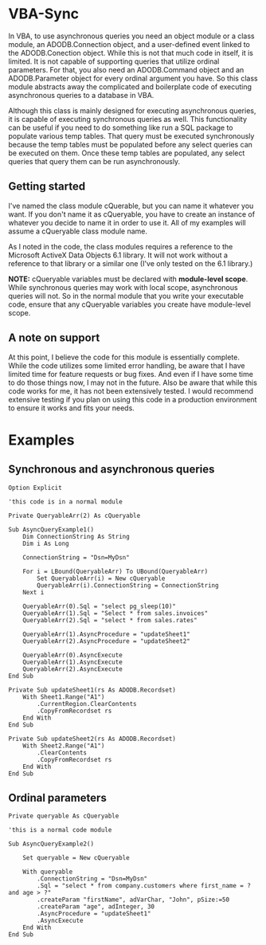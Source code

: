# VBA-Sync

In VBA, to use asynchronous queries you need an object module or a class module, an ADODB.Connection object, and a user-defined event linked to the ADODB.Conection object. While this is not that much code in itself, it is limited. It is not capable of supporting queries that utilize ordinal parameters. For that, you also need an ADODB.Command object and an ADODB.Parameter object for every ordinal argument you have. So this class module abstracts away the complicated and boilerplate code of executing asynchronous queries to a database in VBA. 

Although this class is mainly designed for executing asynchronous queries, it is capable of executing synchronous queries as well. This functionality can be useful if you need to do something like run a SQL package to populate various temp tables. That query must be executed synchronously because the temp tables must be populated before any select queries can be executed on them. Once these temp tables are populated, any select queries that query them can be run asynchronously.

## Getting started

I've named the class module cQuerable, but you can name it whatever you want. If you don't name it as cQueryable, you have to create an instance of whatever you decide to name it in order to use it. All of my examples will assume a cQueryable class module name.

As I noted in the code, the class modules requires a reference to the Microsoft ActiveX Data Objects 6.1 library. It will not work without a reference to that library or a similar one (I've only tested on the 6.1 library.)

**NOTE:** cQueryable variables must be declared with **module-level scope**. While synchronous queries may work with local scope, asynchronous queries will not. So in the normal module that you write your executable code, ensure that any cQueryable variables you create have module-level scope.

## A note on support

At this point, I believe the code for this module is essentially complete. While the code utilizes some limited error handling, be aware that I have limited time for feature requests or bug fixes. And even if I have some time to do those things now, I may not in the future. Also be aware that while this code works for me, it has not been extensively tested. I would recommend extensive testing if you plan on using this code in a production environment to ensure it works and fits your needs.

# Examples

## Synchronous and asynchronous queries

    Option Explicit
    
    'this code is in a normal module
    
    Private QueryableArr(2) As cQueryable
    
    Sub AsyncQueryExample1()
        Dim ConnectionString As String
        Dim i As Long
        
        ConnectionString = "Dsn=MyDsn"
        
        For i = LBound(QueryableArr) To UBound(QueryableArr)
            Set QueryableArr(i) = New cQueryable
            QueryableArr(i).ConnectionString = ConnectionString
        Next i
        
        QueryableArr(0).Sql = "select pg_sleep(10)"
        QueryableArr(1).Sql = "Select * from sales.invoices"
        QueryableArr(2).Sql = "select * from sales.rates"
        
        QueryableArr(1).AsyncProcedure = "updateSheet1"
        QueryableArr(2).AsyncProcedure = "updateSheet2"
        
        QueryableArr(0).AsyncExecute
        QueryableArr(1).AsyncExecute
        QueryableArr(2).AsyncExecute
    End Sub

    Private Sub updateSheet1(rs As ADODB.Recordset)
        With Sheet1.Range("A1")
            .CurrentRegion.ClearContents
            .CopyFromRecordset rs
        End With
    End Sub
    
    Private Sub updateSheet2(rs As ADODB.Recordset)
        With Sheet2.Range("A1")
            .ClearContents
            .CopyFromRecordset rs
        End With
    End Sub

## Ordinal parameters

    Private queryable As cQueryable
    
    'this is a normal code module
    
    Sub AsyncQueryExample2()
        
        Set queryable = New cQueryable
        
        With queryable
            .ConnectionString = "Dsn=MyDsn"
            .Sql = "select * from company.customers where first_name = ? and age > ?"
            .createParam "firstName", adVarChar, "John", pSize:=50
            .createParam "age", adInteger, 30
            .AsyncProcedure = "updateSheet1"
            .AsyncExecute
        End With
    End Sub
